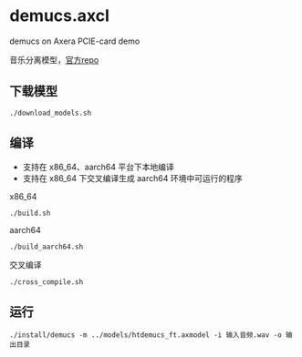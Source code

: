 # demucs.axcl
demucs on Axera PCIE-card demo

音乐分离模型，[官方repo](https://github.com/facebookresearch/demucs)

## 下载模型
```
./download_models.sh
```

## 编译

- 支持在 x86_64、aarch64 平台下本地编译
- 支持在 x86_64 下交叉编译生成 aarch64 环境中可运行的程序

x86_64
```
./build.sh
```

aarch64
```
./build_aarch64.sh
```

交叉编译
```
./cross_compile.sh
```

## 运行
```
./install/demucs -m ../models/htdemucs_ft.axmodel -i 输入音频.wav -o 输出目录
```